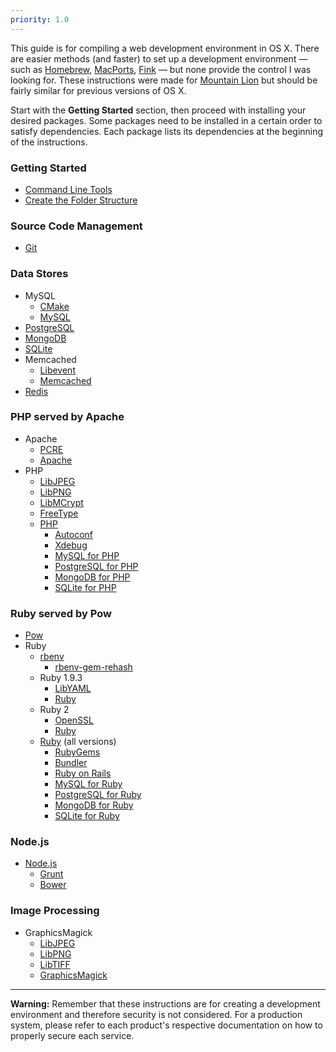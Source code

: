 ```yaml
---
priority: 1.0
---
```


This guide is for compiling a web development environment in OS X. There are easier methods (and faster) to set up a development environment — such as [Homebrew](http://mxcl.github.com/homebrew/), [MacPorts](http://www.macports.org/), [Fink](http://www.finkproject.org/) — but none provide the control I was looking for. These instructions were made for [Mountain Lion](http://en.wikipedia.org/wiki/OS_X_Mountain_Lion) but should be fairly similar for previous versions of OS X.

Start with the **Getting Started** section, then proceed with installing your desired packages. Some packages need to be installed in a certain order to satisfy dependencies. Each package lists its dependencies at the beginning of the instructions.

### Getting Started

- [Command Line Tools](/started-cli/)
- [Create the Folder Structure](/started-folders/)

### Source Code Management

- [Git](/git/)

### Data Stores

- MySQL
	- [CMake](/cmake/)
	- [MySQL](/mysql/)
- [PostgreSQL](/postgresql/)
- [MongoDB](/mongodb/)
- [SQLite](/sqlite/)
- Memcached
	- [Libevent](/libevent/)
	- [Memcached](/memcached/)
- [Redis](/redis/)
	
### PHP served by Apache
- Apache
	- [PCRE](/pcre/)
	- [Apache](/apache/)
- PHP
	- [LibJPEG](/libjpeg/)
	- [LibPNG](/libpng/)
	- [LibMCrypt](/libmcrypt/)
	- [FreeType](/freetype/)
	- [PHP](/php/)
		- [Autoconf](/autoconf/)
		- [Xdebug](/php-xdebug/)
		- [MySQL for PHP](/php-mysql/)
		- [PostgreSQL for PHP](/php-postgresql/)
		- [MongoDB for PHP](/php-mongodb/)
		- [SQLite for PHP](/php-sqlite/)

### Ruby served by Pow

- [Pow](/pow/)
- Ruby
	- [rbenv](/ruby-rbenv/)
		- [rbenv-gem-rehash](/ruby-rbenv-gem-rehash/)
	- Ruby 1.9.3
		- [LibYAML](/libyaml/)
		- [Ruby](/ruby-193/)
	- Ruby 2
		- [OpenSSL](/openssl/)
		- [Ruby](/ruby-2/)
	- [Ruby](/ruby/) (all versions)
		- [RubyGems](/ruby-gems/)
		- [Bundler](/ruby-bundler/)
		- [Ruby on Rails](/ruby-rails/)
		- [MySQL for Ruby](/ruby-mysql/)
		- [PostgreSQL for Ruby](/ruby-postgresql/)
		- [MongoDB for Ruby](/ruby-mongodb/)
		- [SQLite for Ruby](/ruby-sqlite/)

### Node.js

- [Node.js](/nodejs/)
	- [Grunt](/nodejs-grunt/) 
	- [Bower](/nodejs-bower/) 

### Image Processing

- GraphicsMagick
	- [LibJPEG](/libjpeg/)
	- [LibPNG](/libpng/)
	- [LibTIFF](/libtiff/)
	- [GraphicsMagick](/graphicsmagick/)

---
**Warning:** Remember that these instructions are for creating a development environment and therefore security is not considered. For a production system, please refer to each product's respective documentation on how to properly secure each service.
